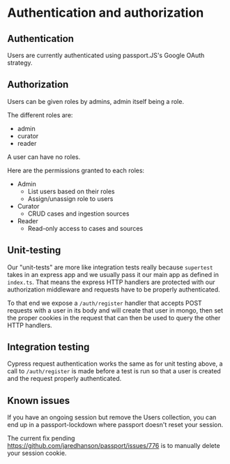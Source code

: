 # Authentication and authorization

## Authentication

Users are currently authenticated using passport.JS's Google OAuth strategy.

## Authorization

Users can be given roles by admins, admin itself being a role.

The different roles are:

- admin
- curator
- reader

A user can have no roles.

Here are the permissions granted to each roles:

- Admin
  - List users based on their roles
  - Assign/unassign role to users 
- Curator
  - CRUD cases and ingestion sources
- Reader
  - Read-only access to cases and sources

## Unit-testing

Our "unit-tests" are more like integration tests really because `supertest` takes in an express app and we usually pass it our main app as defined in `index.ts`.
That means the express HTTP handlers are protected with our authorization middleware and requests have to be properly authenticated.

To that end we expose a `/auth/register` handler that accepts POST requests with a user in its body and will create that user in mongo, then set the proper cookies in the request that can then be used to query the other HTTP handlers.

## Integration testing

Cypress request authentication works the same as for unit testing above, a call to `/auth/register` is made before a test is run so that a user is created and the request properly authenticated.

## Known issues

If you have an ongoing session but remove the Users collection, you can end up in a passport-lockdown where passport doesn't reset your session.

The current fix pending https://github.com/jaredhanson/passport/issues/776 is to manually delete your session cookie.